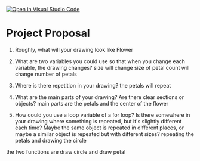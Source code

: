 [![Open in Visual Studio Code](https://classroom.github.com/assets/open-in-vscode-2e0aaae1b6195c2367325f4f02e2d04e9abb55f0b24a779b69b11b9e10269abc.svg)](https://classroom.github.com/online_ide?assignment_repo_id=20453689&assignment_repo_type=AssignmentRepo)
# Project Proposal

1. Roughly, what will your drawing look like
Flower

2. What are two variables you could use so that when you change each variable, the drawing changes?
size will change size of petal
count will change number of petals

3. Where is there repetition in your drawing?
the petals will repeat

4. What are the main parts of your drawing? Are there clear sections or objects?
main parts are the petals and the center of the flower

5. How could you use a loop variable of a for loop? Is there somewhere in your drawing where something is repeated, but it's slightly different each time? Maybe the same object is repeated in different places, or maybe a similar object is repeated but with different sizes?
repeating the petals and drawing the circle

the two functions are draw circle and draw petal

